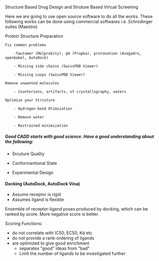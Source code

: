 Structure Based Drug Design and Struture Based Virtual Screening

Here we are going to use open source software to do all the works. These following works can be done using commercial softwares i.e. Schrodinger suites (Maestro)

Protein Structure Preparation 
    
    Fix common problems
    
        -Tautomer (Molprobity), pH (Propka), protonation (Avogadro, openbabel, AutoDock)
        
        - Missing side chains (SwissPDB Viewer)
        
        - Missing Loops (SwissPDB Viewer)
    
    Remove unwanted molecules
    
        - Counterions, artifacts, of crystallography, waters
    
    Optimize your Strcuture
    
        - Hydrogen-bond Otimization
        
        - Remove water
        
        - Restrained minimization

##### Good CADD starts with good science. Have a good understanding about the following: #####

* Srcuture Quality

* Conformantional State

* Experimental Design


#### Docking (AutoDock, AutoDock Vina) #####

* Assume receptor is rigid
* Assumes ligand is flexible

Ensemble of receptor-ligand poses produced by docking, which can be  ranked by score. More negative score is better. 

Scoring Functions:
* do not correlate with IC50, EC50, Kd etc
* do not provide a rank-ordering of ligands
* are optimized to give good enrichment
    * separates "good" ideas from "bad"
    * Limit the number of ligands to be investigated further
    
    
